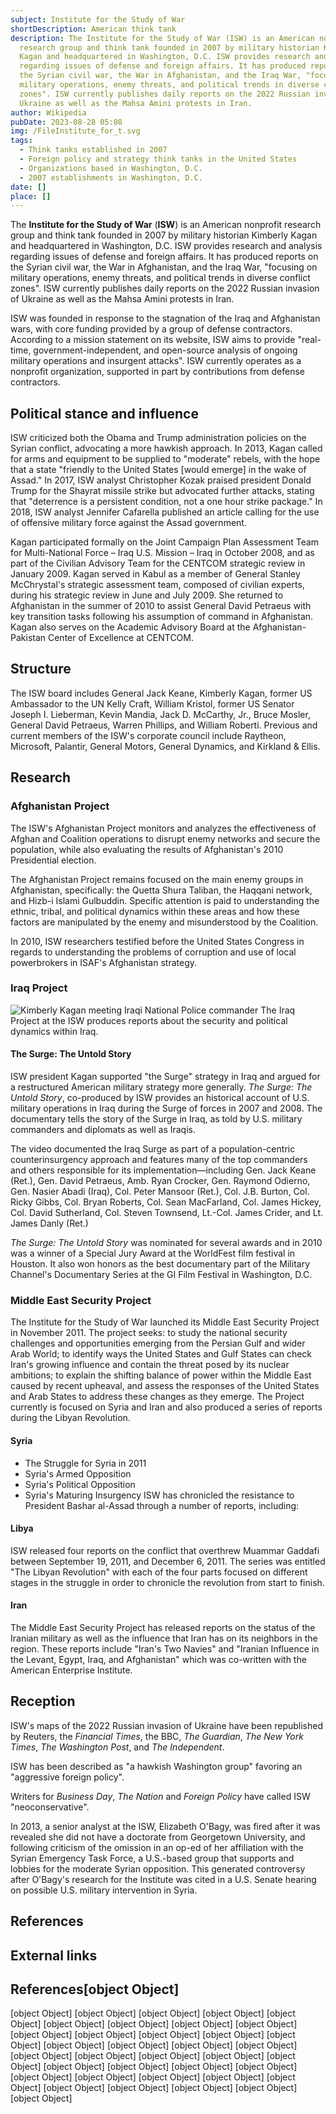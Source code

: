 ```yaml
---
subject: Institute for the Study of War
shortDescription: American think tank
description: The Institute for the Study of War (ISW) is an American nonprofit
  research group and think tank founded in 2007 by military historian Kimberly
  Kagan and headquartered in Washington, D.C. ISW provides research and analysis
  regarding issues of defense and foreign affairs. It has produced reports on
  the Syrian civil war, the War in Afghanistan, and the Iraq War, "focusing on
  military operations, enemy threats, and political trends in diverse conflict
  zones". ISW currently publishes daily reports on the 2022 Russian invasion of
  Ukraine as well as the Mahsa Amini protests in Iran.
author: Wikipedia
pubDate: 2023-08-28 05:08
img: /FileInstitute_for_t.svg
tags:
  - Think tanks established in 2007
  - Foreign policy and strategy think tanks in the United States
  - Organizations based in Washington, D.C.
  - 2007 establishments in Washington, D.C.
date: []
place: []
---
```


The **Institute for the Study of War** (**ISW**) is an American nonprofit research group and think tank founded in 2007 by military historian Kimberly Kagan and headquartered in Washington, D.C. ISW provides research and analysis regarding issues of defense and foreign affairs. It has produced reports on the Syrian civil war, the War in Afghanistan, and the Iraq War, "focusing on military operations, enemy threats, and political trends in diverse conflict zones". ISW currently publishes daily reports on the 2022 Russian invasion of Ukraine as well as the Mahsa Amini protests in Iran.

ISW was founded in response to the stagnation of the Iraq and Afghanistan wars, with core funding provided by a group of defense contractors. According to a mission statement on its website, ISW aims to provide "real-time, government-independent, and open-source analysis of ongoing military operations and insurgent attacks". ISW currently operates as a nonprofit organization, supported in part by contributions from defense contractors.

## Political stance and influence
ISW criticized both the Obama and Trump administration policies on the Syrian conflict, advocating a more hawkish approach. In 2013, Kagan called for arms and equipment to be supplied to "moderate" rebels, with the hope that a state "friendly to the United States [would emerge] in the wake of Assad." In 2017, ISW analyst Christopher Kozak praised president Donald Trump for the Shayrat missile strike but advocated further attacks, stating that "deterrence is a persistent condition, not a one hour strike package." In 2018, ISW analyst Jennifer Cafarella published an article calling for the use of offensive military force against the Assad government.

Kagan participated formally on the Joint Campaign Plan Assessment Team for Multi-National Force – Iraq U.S. Mission – Iraq in October 2008, and as part of the Civilian Advisory Team for the CENTCOM strategic review in January 2009. Kagan served in Kabul as a member of General Stanley McChrystal's strategic assessment team, composed of civilian experts, during his strategic review in June and July 2009. She returned to Afghanistan in the summer of 2010 to assist General David Petraeus with key transition tasks following his assumption of command in Afghanistan. Kagan also serves on the Academic Advisory Board at the Afghanistan-Pakistan Center of Excellence at CENTCOM.

## Structure
The ISW board includes General Jack Keane, Kimberly Kagan, former US Ambassador to the UN Kelly Craft, William Kristol, former US Senator Joseph I. Lieberman, Kevin Mandia, Jack D. McCarthy, Jr., Bruce Mosler, General David Petraeus, Warren Phillips, and William Roberti. Previous and current members of the ISW's corporate council include Raytheon, Microsoft, Palantir, General Motors, General Dynamics, and Kirkland & Ellis.

## Research


### Afghanistan Project
The ISW's Afghanistan Project monitors and analyzes the effectiveness of Afghan and Coalition operations to disrupt enemy networks and secure the population, while also evaluating the results of Afghanistan's 2010 Presidential election.

The Afghanistan Project remains focused on the main enemy groups in Afghanistan, specifically: the Quetta Shura Taliban, the Haqqani network, and Hizb-i Islami Gulbuddin. Specific attention is paid to understanding the ethnic, tribal, and political dynamics within these areas and how these factors are manipulated by the enemy and misunderstood by the Coalition.

In 2010, ISW researchers testified before the United States Congress in regards to understanding the problems of corruption and use of local powerbrokers in ISAF's Afghanistan strategy.

### Iraq Project
![Kimberly Kagan meeting Iraqi National Police commander](https://wikipedia.org/wiki/Special:Redirect/file/Kimberly_Kagan_meeting_Iraqi_National_Police_commander.JPG?)
The Iraq Project at the ISW produces reports about the security and political dynamics within Iraq.

#### The Surge: The Untold Story
ISW president Kagan supported "the Surge" strategy in Iraq and argued for a restructured American military strategy more generally. *The Surge: The Untold Story*, co-produced by ISW provides an historical account of U.S. military operations in Iraq during the Surge of forces in 2007 and 2008. The documentary tells the story of the Surge in Iraq, as told by U.S. military commanders and diplomats as well as Iraqis.

The video documented the Iraq Surge as part of a population-centric counterinsurgency approach and features many of the top commanders and others responsible for its implementation—including Gen. Jack Keane (Ret.), Gen. David Petraeus, Amb. Ryan Crocker, Gen. Raymond Odierno, Gen. Nasier Abadi (Iraq), Col. Peter Mansoor (Ret.), Col. J.B. Burton, Col. Ricky Gibbs, Col. Bryan Roberts, Col. Sean MacFarland, Col. James Hickey, Col. David Sutherland, Col. Steven Townsend, Lt.-Col. James Crider, and Lt. James Danly (Ret.)

*The Surge: The Untold Story* was nominated for several awards and in 2010 was a winner of a Special Jury Award at the WorldFest film festival in Houston. It also won honors as the best documentary part of the Military Channel's Documentary Series at the GI Film Festival in Washington, D.C.

### Middle East Security Project
The Institute for the Study of War launched its Middle East Security Project in November 2011. The project seeks: to study the national security challenges and opportunities emerging from the Persian Gulf and wider Arab World; to identify ways the United States and Gulf States can check Iran's growing influence and contain the threat posed by its nuclear ambitions; to explain the shifting balance of power within the Middle East caused by recent upheaval, and assess the responses of the United States and Arab States to address these changes as they emerge. The Project currently is focused on Syria and Iran and also produced a series of reports during the Libyan Revolution.

#### Syria
 * The Struggle for Syria in 2011
 * Syria's Armed Opposition
 * Syria's Political Opposition
 * Syria's Maturing Insurgency
ISW has chronicled the resistance to President Bashar al-Assad through a number of reports, including:

#### Libya
ISW released four reports on the conflict that overthrew Muammar Gaddafi between September 19, 2011, and December 6, 2011. The series was entitled "The Libyan Revolution" with each of the four parts focused on different stages in the struggle in order to chronicle the revolution from start to finish.

#### Iran
The Middle East Security Project has released reports on the status of the Iranian military as well as the influence that Iran has on its neighbors in the region. These reports include "Iran's Two Navies" and "Iranian Influence in the Levant, Egypt, Iraq, and Afghanistan" which was co-written with the American Enterprise Institute.

## Reception
ISW's maps of the 2022 Russian invasion of Ukraine have been republished by Reuters, the *Financial Times*, the BBC, *The Guardian*, *The New York Times*, *The Washington Post*, and *The Independent*.

ISW has been described as "a hawkish Washington group" favoring an "aggressive foreign policy".

Writers for *Business Day*, *The Nation* and *Foreign Policy* have called ISW "neoconservative".

In 2013, a senior analyst at the ISW, Elizabeth O'Bagy, was fired after it was revealed she did not have a doctorate from Georgetown University, and following criticism of the omission in an op-ed of her affiliation with the Syrian Emergency Task Force, a U.S.-based group that supports and lobbies for the moderate Syrian opposition. This generated controversy after O'Bagy's research for the Institute was cited in a U.S. Senate hearing on possible U.S. military intervention in Syria.

## References


## External links
## References[object Object]
[object Object]
[object Object]
[object Object]
[object Object]
[object Object]
[object Object]
[object Object]
[object Object]
[object Object]
[object Object]
[object Object]
[object Object]
[object Object]
[object Object]
[object Object]
[object Object]
[object Object]
[object Object]
[object Object]
[object Object]
[object Object]
[object Object]
[object Object]
[object Object]
[object Object]
[object Object]
[object Object]
[object Object]
[object Object]
[object Object]
[object Object]
[object Object]
[object Object]
[object Object]
[object Object]
[object Object]
[object Object]